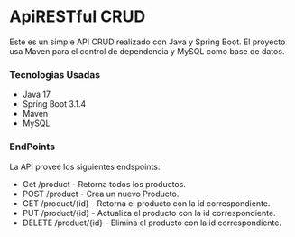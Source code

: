 # ApiRESTful CRUD

Este es un simple API CRUD realizado con Java y Spring Boot. El proyecto usa Maven para el control de dependencia y MySQL como base de datos.

### Tecnologias Usadas

- Java 17
- Spring Boot 3.1.4
- Maven
- MySQL

### EndPoints
La API provee los siguientes endspoints:
 
- Get /product - Retorna todos los productos.
- POST /product - Crea un nuevo Producto.
- GET /product/{id} - Retorna el producto con la id correspondiente.
- PUT /product/{id} - Actualiza el producto con la id correspondiente.
- DELETE /product/{id} - Elimina el producto con la id correspondiente.